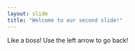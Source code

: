 ```yaml
---
layout: slide
title: "Welcome to our second slide!"
---
```

Like a boss!
Use the left arrow to go back!
